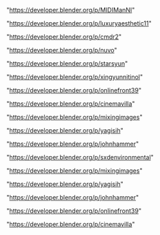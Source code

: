 "https://developer.blender.org/p/MIDIManNI"

"https://developer.blender.org/p/luxuryaesthetic11"

"https://developer.blender.org/p/cmdr2"

"https://developer.blender.org/p/nuvo"

"https://developer.blender.org/p/starsyun"

"https://developer.blender.org/p/xingyunnitinol"

"https://developer.blender.org/p/onlinefront39"

"https://developer.blender.org/p/cinemavilla"

"https://developer.blender.org/p/mixingimages"

"https://developer.blender.org/p/yagisih"

"https://developer.blender.org/p/johnhammer"

 
"https://developer.blender.org/p/sxdenvironmental"


"https://developer.blender.org/p/mixingimages"


"https://developer.blender.org/p/yagisih"


"https://developer.blender.org/p/johnhammer"


"https://developer.blender.org/p/onlinefront39"


"https://developer.blender.org/p/cinemavilla"


 
